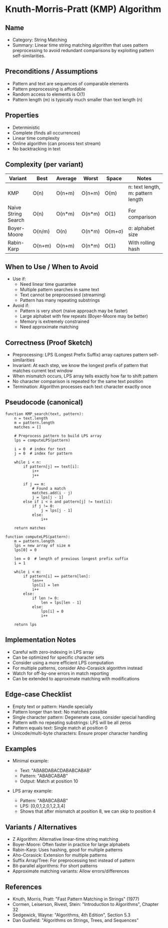 # Knuth-Morris-Pratt (KMP) Algorithm

## Name
- Category: String Matching
- Summary: Linear time string matching algorithm that uses pattern preprocessing to avoid redundant comparisons by exploiting pattern self-similarities.

## Preconditions / Assumptions
- Pattern and text are sequences of comparable elements
- Pattern preprocessing is affordable
- Random access to elements is O(1)
- Pattern length (m) is typically much smaller than text length (n)

## Properties
- Deterministic
- Complete (finds all occurrences)
- Linear time complexity
- Online algorithm (can process text stream)
- No backtracking in text

## Complexity (per variant)
| Variant | Best | Average | Worst | Space | Notes |
|---|---|---|---|---|---|
| KMP | O(n) | O(n+m) | O(n+m) | O(m) | n: text length, m: pattern length |
| Naive String Search | O(n) | O(n*m) | O(n*m) | O(1) | For comparison |
| Boyer-Moore | O(n/m) | O(n) | O(n*m) | O(m+σ) | σ: alphabet size |
| Rabin-Karp | O(n+m) | O(n+m) | O(n*m) | O(1) | With rolling hash |

## When to Use / When to Avoid
- Use if:
  - Need linear time guarantee
  - Multiple pattern searches in same text
  - Text cannot be preprocessed (streaming)
  - Pattern has many repeating substrings
- Avoid if:
  - Pattern is very short (naive approach may be faster)
  - Large alphabet with few repeats (Boyer-Moore may be better)
  - Memory is extremely constrained
  - Need approximate matching

## Correctness (Proof Sketch)
- Preprocessing: LPS (Longest Prefix Suffix) array captures pattern self-similarities
- Invariant: At each step, we know the longest prefix of pattern that matches current text window
- When mismatch occurs, LPS array tells exactly how far to shift pattern
- No character comparison is repeated for the same text position
- Termination: Algorithm processes each text character exactly once

## Pseudocode (canonical)
```pseudo
function KMP_search(text, pattern):
    n = text.length
    m = pattern.length
    matches = []
    
    # Preprocess pattern to build LPS array
    lps = computeLPS(pattern)
    
    i = 0  # index for text
    j = 0  # index for pattern
    
    while i < n:
        if pattern[j] == text[i]:
            i++
            j++
        
        if j == m:
            # Found a match
            matches.add(i - j)
            j = lps[j - 1]
        else if i < n and pattern[j] != text[i]:
            if j != 0:
                j = lps[j - 1]
            else:
                i++
    
    return matches

function computeLPS(pattern):
    m = pattern.length
    lps = new array of size m
    lps[0] = 0
    
    len = 0  # length of previous longest prefix suffix
    i = 1
    
    while i < m:
        if pattern[i] == pattern[len]:
            len++
            lps[i] = len
            i++
        else:
            if len != 0:
                len = lps[len - 1]
            else:
                lps[i] = 0
                i++
    
    return lps
```

## Implementation Notes
- Careful with zero-indexing in LPS array
- Can be optimized for specific character sets
- Consider using a more efficient LPS computation
- For multiple patterns, consider Aho-Corasick algorithm instead
- Watch for off-by-one errors in match reporting
- Can be extended to approximate matching with modifications

## Edge-case Checklist
- Empty text or pattern: Handle specially
- Pattern longer than text: No matches possible
- Single character pattern: Degenerate case, consider special handling
- Pattern with no repeating substrings: LPS will be all zeros
- Pattern equals text: Single match at position 0
- Unicode/multi-byte characters: Ensure proper character handling

## Examples
- Minimal example:
  - Text: "ABABDABACDABABCABAB"
  - Pattern: "ABABCABAB"
  - Output: Match at position 10
  
- LPS array example:
  - Pattern: "ABABCABAB"
  - LPS: [0,0,1,2,0,1,2,3,4]
  - Shows that after mismatch at position 8, we can skip to position 4

## Variants / Alternatives
- Z Algorithm: Alternative linear-time string matching
- Boyer-Moore: Often faster in practice for large alphabets
- Rabin-Karp: Uses hashing, good for multiple patterns
- Aho-Corasick: Extension for multiple patterns
- Suffix Array/Tree: For preprocessing text instead of pattern
- Bit-parallel algorithms: For short patterns
- Approximate matching variants: Allow errors/differences

## References
- Knuth, Morris, Pratt: "Fast Pattern Matching in Strings" (1977)
- Cormen, Leiserson, Rivest, Stein: "Introduction to Algorithms", Chapter 32
- Sedgewick, Wayne: "Algorithms, 4th Edition", Section 5.3
- Dan Gusfield: "Algorithms on Strings, Trees, and Sequences"
